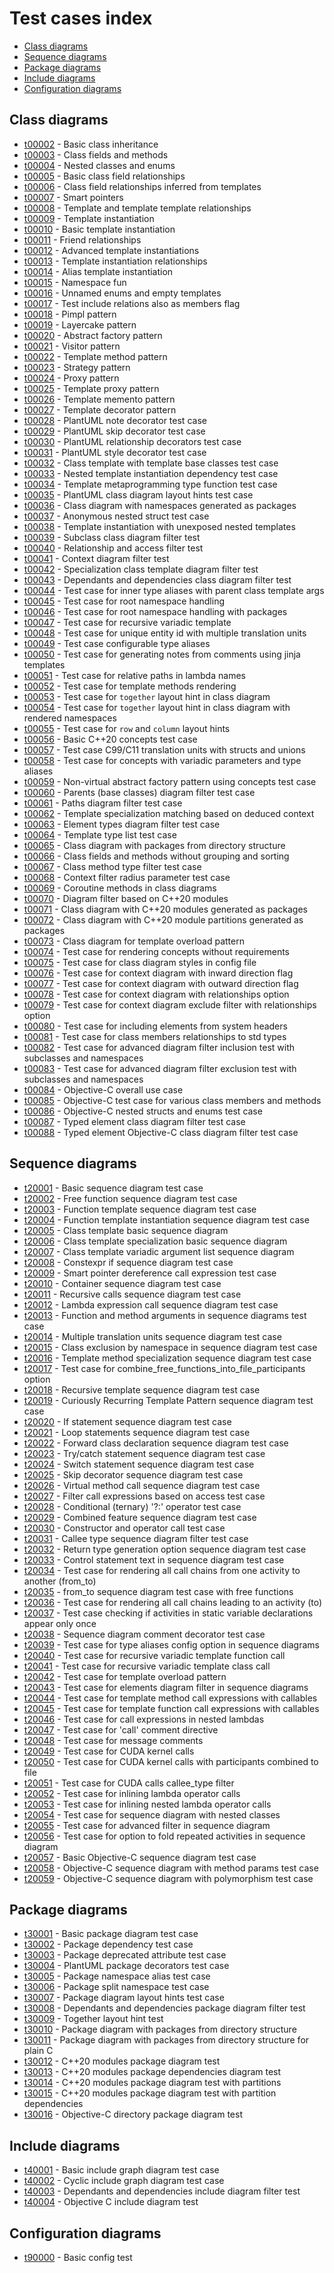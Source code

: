 # Test cases index
* [Class diagrams](#class-diagrams)
* [Sequence diagrams](#sequence-diagrams)
* [Package diagrams](#package-diagrams)
* [Include diagrams](#include-diagrams)
* [Configuration diagrams](#configuration-diagrams)

## Class diagrams
 * [t00002](./test_cases/t00002.md) - Basic class inheritance
 * [t00003](./test_cases/t00003.md) - Class fields and methods
 * [t00004](./test_cases/t00004.md) - Nested classes and enums
 * [t00005](./test_cases/t00005.md) - Basic class field relationships
 * [t00006](./test_cases/t00006.md) - Class field relationships inferred from templates
 * [t00007](./test_cases/t00007.md) - Smart pointers
 * [t00008](./test_cases/t00008.md) - Template and template template relationships
 * [t00009](./test_cases/t00009.md) - Template instantiation
 * [t00010](./test_cases/t00010.md) - Basic template instantiation
 * [t00011](./test_cases/t00011.md) - Friend relationships
 * [t00012](./test_cases/t00012.md) - Advanced template instantiations
 * [t00013](./test_cases/t00013.md) - Template instantiation relationships
 * [t00014](./test_cases/t00014.md) - Alias template instantiation
 * [t00015](./test_cases/t00015.md) - Namespace fun
 * [t00016](./test_cases/t00016.md) - Unnamed enums and empty templates
 * [t00017](./test_cases/t00017.md) - Test include relations also as members flag
 * [t00018](./test_cases/t00018.md) - Pimpl pattern
 * [t00019](./test_cases/t00019.md) - Layercake pattern
 * [t00020](./test_cases/t00020.md) - Abstract factory pattern
 * [t00021](./test_cases/t00021.md) - Visitor pattern
 * [t00022](./test_cases/t00022.md) - Template method pattern
 * [t00023](./test_cases/t00023.md) - Strategy pattern
 * [t00024](./test_cases/t00024.md) - Proxy pattern
 * [t00025](./test_cases/t00025.md) - Template proxy pattern
 * [t00026](./test_cases/t00026.md) - Template memento pattern
 * [t00027](./test_cases/t00027.md) - Template decorator pattern
 * [t00028](./test_cases/t00028.md) - PlantUML note decorator test case
 * [t00029](./test_cases/t00029.md) - PlantUML skip decorator test case
 * [t00030](./test_cases/t00030.md) - PlantUML relationship decorators test case
 * [t00031](./test_cases/t00031.md) - PlantUML style decorator test case
 * [t00032](./test_cases/t00032.md) - Class template with template base classes test case
 * [t00033](./test_cases/t00033.md) - Nested template instantiation dependency test case
 * [t00034](./test_cases/t00034.md) - Template metaprogramming type function test case
 * [t00035](./test_cases/t00035.md) - PlantUML class diagram layout hints test case
 * [t00036](./test_cases/t00036.md) - Class diagram with namespaces generated as packages
 * [t00037](./test_cases/t00037.md) - Anonymous nested struct test case
 * [t00038](./test_cases/t00038.md) - Template instantiation with unexposed nested templates
 * [t00039](./test_cases/t00039.md) - Subclass class diagram filter test
 * [t00040](./test_cases/t00040.md) - Relationship and access filter test
 * [t00041](./test_cases/t00041.md) - Context diagram filter test
 * [t00042](./test_cases/t00042.md) - Specialization class template diagram filter test
 * [t00043](./test_cases/t00043.md) - Dependants and dependencies class diagram filter test
 * [t00044](./test_cases/t00044.md) - Test case for inner type aliases with parent class template args
 * [t00045](./test_cases/t00045.md) - Test case for root namespace handling
 * [t00046](./test_cases/t00046.md) - Test case for root namespace handling with packages
 * [t00047](./test_cases/t00047.md) - Test case for recursive variadic template
 * [t00048](./test_cases/t00048.md) - Test case for unique entity id with multiple translation units
 * [t00049](./test_cases/t00049.md) - Test case configurable type aliases
 * [t00050](./test_cases/t00050.md) - Test case for generating notes from comments using jinja templates
 * [t00051](./test_cases/t00051.md) - Test case for relative paths in lambda names
 * [t00052](./test_cases/t00052.md) - Test case for template methods rendering
 * [t00053](./test_cases/t00053.md) - Test case for `together` layout hint in class diagram
 * [t00054](./test_cases/t00054.md) - Test case for `together` layout hint in class diagram with rendered namespaces
 * [t00055](./test_cases/t00055.md) - Test case for `row` and `column` layout hints
 * [t00056](./test_cases/t00056.md) - Basic C++20 concepts test case
 * [t00057](./test_cases/t00057.md) - Test case C99/C11 translation units with structs and unions
 * [t00058](./test_cases/t00058.md) - Test case for concepts with variadic parameters and type aliases
 * [t00059](./test_cases/t00059.md) - Non-virtual abstract factory pattern using concepts test case
 * [t00060](./test_cases/t00060.md) - Parents (base classes) diagram filter test case
 * [t00061](./test_cases/t00061.md) - Paths diagram filter test case
 * [t00062](./test_cases/t00062.md) - Template specialization matching based on deduced context
 * [t00063](./test_cases/t00063.md) - Element types diagram filter test case
 * [t00064](./test_cases/t00064.md) - Template type list test case
 * [t00065](./test_cases/t00065.md) - Class diagram with packages from directory structure
 * [t00066](./test_cases/t00066.md) - Class fields and methods without grouping and sorting
 * [t00067](./test_cases/t00067.md) - Class method type filter test case
 * [t00068](./test_cases/t00068.md) - Context filter radius parameter test case
 * [t00069](./test_cases/t00069.md) - Coroutine methods in class diagrams
 * [t00070](./test_cases/t00070.md) - Diagram filter based on C++20 modules
 * [t00071](./test_cases/t00071.md) - Class diagram with C++20 modules generated as packages
 * [t00072](./test_cases/t00072.md) - Class diagram with C++20 module partitions generated as packages
 * [t00073](./test_cases/t00073.md) - Class diagram for template overload pattern
 * [t00074](./test_cases/t00074.md) - Test case for rendering concepts without requirements
 * [t00075](./test_cases/t00075.md) - Test case for class diagram styles in config file
 * [t00076](./test_cases/t00076.md) - Test case for context diagram with inward direction flag
 * [t00077](./test_cases/t00077.md) - Test case for context diagram with outward direction flag
 * [t00078](./test_cases/t00078.md) - Test case for context diagram with relationships option
 * [t00079](./test_cases/t00079.md) - Test case for context diagram exclude filter with relationships option
 * [t00080](./test_cases/t00080.md) - Test case for including elements from system headers
 * [t00081](./test_cases/t00081.md) - Test case for class members relationships to std types
 * [t00082](./test_cases/t00082.md) - Test case for advanced diagram filter inclusion test with subclasses and namespaces
 * [t00083](./test_cases/t00083.md) - Test case for advanced diagram filter exclusion test with subclasses and namespaces
 * [t00084](./test_cases/t00084.md) - Objective-C overall use case
 * [t00085](./test_cases/t00085.md) - Objective-C test case for various class members and methods
 * [t00086](./test_cases/t00086.md) - Objective-C nested structs and enums test case
 * [t00087](./test_cases/t00087.md) - Typed element class diagram filter test case
 * [t00088](./test_cases/t00088.md) - Typed element Objective-C class diagram filter test case
## Sequence diagrams
 * [t20001](./test_cases/t20001.md) - Basic sequence diagram test case
 * [t20002](./test_cases/t20002.md) - Free function sequence diagram test case
 * [t20003](./test_cases/t20003.md) - Function template sequence diagram test case
 * [t20004](./test_cases/t20004.md) - Function template instantiation sequence diagram test case
 * [t20005](./test_cases/t20005.md) - Class template basic sequence diagram
 * [t20006](./test_cases/t20006.md) - Class template specialization basic sequence diagram
 * [t20007](./test_cases/t20007.md) - Class template variadic argument list sequence diagram
 * [t20008](./test_cases/t20008.md) - Constexpr if sequence diagram test case
 * [t20009](./test_cases/t20009.md) - Smart pointer dereference call expression test case
 * [t20010](./test_cases/t20010.md) - Container sequence diagram test case
 * [t20011](./test_cases/t20011.md) - Recursive calls sequence diagram test case
 * [t20012](./test_cases/t20012.md) - Lambda expression call sequence diagram test case
 * [t20013](./test_cases/t20013.md) - Function and method arguments in sequence diagrams test case
 * [t20014](./test_cases/t20014.md) - Multiple translation units sequence diagram test case
 * [t20015](./test_cases/t20015.md) - Class exclusion by namespace in sequence diagram test case
 * [t20016](./test_cases/t20016.md) - Template method specialization sequence diagram test case
 * [t20017](./test_cases/t20017.md) - Test case for combine_free_functions_into_file_participants option
 * [t20018](./test_cases/t20018.md) - Recursive template sequence diagram test case
 * [t20019](./test_cases/t20019.md) - Curiously Recurring Template Pattern sequence diagram test case
 * [t20020](./test_cases/t20020.md) - If statement sequence diagram test case
 * [t20021](./test_cases/t20021.md) - Loop statements sequence diagram test case
 * [t20022](./test_cases/t20022.md) - Forward class declaration sequence diagram test case
 * [t20023](./test_cases/t20023.md) - Try/catch statement sequence diagram test case
 * [t20024](./test_cases/t20024.md) - Switch statement sequence diagram test case
 * [t20025](./test_cases/t20025.md) - Skip decorator sequence diagram test case
 * [t20026](./test_cases/t20026.md) - Virtual method call sequence diagram test case
 * [t20027](./test_cases/t20027.md) - Filter call expressions based on access test case
 * [t20028](./test_cases/t20028.md) - Conditional (ternary) '?:' operator test case
 * [t20029](./test_cases/t20029.md) - Combined feature sequence diagram test case
 * [t20030](./test_cases/t20030.md) - Constructor and operator call test case
 * [t20031](./test_cases/t20031.md) - Callee type sequence diagram filter test case
 * [t20032](./test_cases/t20032.md) - Return type generation option sequence diagram test case
 * [t20033](./test_cases/t20033.md) - Control statement text in sequence diagram test case
 * [t20034](./test_cases/t20034.md) - Test case for rendering all call chains from one activity to another (from_to)
 * [t20035](./test_cases/t20035.md) - from_to sequence diagram test case with free functions
 * [t20036](./test_cases/t20036.md) - Test case for rendering all call chains leading to an activity (to)
 * [t20037](./test_cases/t20037.md) - Test case checking if activities in static variable declarations appear only once
 * [t20038](./test_cases/t20038.md) - Sequence diagram comment decorator test case
 * [t20039](./test_cases/t20039.md) - Test case for type aliases config option in sequence diagrams
 * [t20040](./test_cases/t20040.md) - Test case for recursive variadic template function call
 * [t20041](./test_cases/t20041.md) - Test case for recursive variadic template class call
 * [t20042](./test_cases/t20042.md) - Test case for template overload pattern
 * [t20043](./test_cases/t20043.md) - Test case for elements diagram filter in sequence diagrams
 * [t20044](./test_cases/t20044.md) - Test case for template method call expressions with callables
 * [t20045](./test_cases/t20045.md) - Test case for template function call expressions with callables
 * [t20046](./test_cases/t20046.md) - Test case for call expressions in nested lambdas
 * [t20047](./test_cases/t20047.md) - Test case for 'call' comment directive
 * [t20048](./test_cases/t20048.md) - Test case for message comments
 * [t20049](./test_cases/t20049.md) - Test case for CUDA kernel calls
 * [t20050](./test_cases/t20050.md) - Test case for CUDA kernel calls with participants combined to file
 * [t20051](./test_cases/t20051.md) - Test case for CUDA calls callee_type filter
 * [t20052](./test_cases/t20052.md) - Test case for inlining lambda operator calls
 * [t20053](./test_cases/t20053.md) - Test case for inlining nested lambda operator calls
 * [t20054](./test_cases/t20054.md) - Test case for sequence diagram with nested classes
 * [t20055](./test_cases/t20055.md) - Test case for advanced filter in sequence diagram
 * [t20056](./test_cases/t20056.md) - Test case for option to fold repeated activities in sequence diagram
 * [t20057](./test_cases/t20057.md) - Basic Objective-C sequence diagram test case
 * [t20058](./test_cases/t20058.md) - Objective-C sequence diagram with method params test case
 * [t20059](./test_cases/t20059.md) - Objective-C sequence diagram with polymorphism test case
## Package diagrams
 * [t30001](./test_cases/t30001.md) - Basic package diagram test case
 * [t30002](./test_cases/t30002.md) - Package dependency test case
 * [t30003](./test_cases/t30003.md) - Package deprecated attribute test case
 * [t30004](./test_cases/t30004.md) - PlantUML package decorators test case
 * [t30005](./test_cases/t30005.md) - Package namespace alias test case
 * [t30006](./test_cases/t30006.md) - Package split namespace test case
 * [t30007](./test_cases/t30007.md) - Package diagram layout hints test case
 * [t30008](./test_cases/t30008.md) - Dependants and dependencies package diagram filter test
 * [t30009](./test_cases/t30009.md) - Together layout hint test
 * [t30010](./test_cases/t30010.md) - Package diagram with packages from directory structure
 * [t30011](./test_cases/t30011.md) - Package diagram with packages from directory structure for plain C
 * [t30012](./test_cases/t30012.md) - C++20 modules package diagram test
 * [t30013](./test_cases/t30013.md) - C++20 modules package dependencies diagram test
 * [t30014](./test_cases/t30014.md) - C++20 modules package diagram test with partitions
 * [t30015](./test_cases/t30015.md) - C++20 modules package diagram test with partition dependencies
 * [t30016](./test_cases/t30016.md) - Objective-C directory package diagram test
## Include diagrams
 * [t40001](./test_cases/t40001.md) - Basic include graph diagram test case
 * [t40002](./test_cases/t40002.md) - Cyclic include graph diagram test case
 * [t40003](./test_cases/t40003.md) - Dependants and dependencies include diagram filter test
 * [t40004](./test_cases/t40004.md) - Objective C include diagram test
## Configuration diagrams
 * [t90000](./test_cases/t90000.md) - Basic config test
